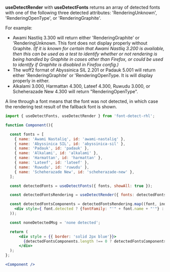 <!-- # useDetectRender -->
**useDetectRender** with **useDetectFonts** returns an array of detected fonts with one of the following three detected attributes: 'RenderingUnknown', 'RenderingOpenType', or 'RenderingGraphite'.

For example:
- Awami Nastliq 3.300 will return either 'RenderingGraphite' or 'RenderingUnknown. This font does not display properly without Graphite. *(If it is known for certain that Awami Nastliq 3.200 is available, then this can be used as a test to identify whether or not rendering is being handled by Graphite in cases other than Firefox, or could be used to identify if Graphite is disabled in Firefox config.)*
- The woff2 format of Abyssinica SIL 2.201 or Padauk 5.001 will return either 'RenderingGraphite' or 'RenderingOpenType. It is will display properly in either.
- Alkalami 3.000, Harmattan 4.300, Lateef 4.300, Ruwudu 3.000, or Scheherazade New 4.300 will return "RenderingOpenType".

A line through a font means that the font was not detected, in which case the rendering test result of the fallback font is shown.

```jsx
import { useDetectFonts, useDetectRender } from 'font-detect-rhl';

function Component(){

  const fonts = [
    { name: 'Awami Nastaliq', id: 'awami-nastaliq' },
    { name: 'Abyssinica SIL', id: 'abyssinica-sil' },
    { name: 'Padauk', id: 'padauk' },
    { name: 'Alkalami', id: 'alkalami' },
    { name: 'Harmattan', id: 'harmattan' },
    { name: 'Lateef', id: 'lateef' },
    { name: 'Ruwudu', id: 'ruwudu' },
    { name: 'Scheherazade New', id: 'scheherazade-new' },
  ];

  const detectedFonts = useDetectFonts({ fonts, showAll: true });

  const detectedFontsRendering = useDetectRender({ fonts: detectedFonts, fallbackFont: 'monospace' });

  const detectedFontsComponents = detectedFontsRendering.map((font, index) => (
    <div style={ font.detected ? {fontFamily: "'" + font.name + "'"} : { textDecoration: 'line-through' }} key={index}>{font.name}: <b>{font.detectedRender.toString()}</b></div>
  ));

  const noneDetectedMsg = 'none detected';

  return (
      <div style = {{ border: 'solid 2px blue'}}>
        {detectedFontsComponents.length !== 0 ? detectedFontsComponents : noneDetectedMsg}
      </div>
  );
};

<Component />
```
